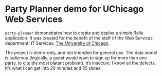 # Party Planner demo for UChicago Web Services

`party-planner` demonstrates how to create and deploy a simple Rails application. It was created for the benefit of the staff of the Web Services department, IT Services, [The University of Chicago](http://www.uchicago.edu/).

The project is demo-only, and not intended for general use. The data model is ludicrous (logically, a guest would want to sign up for more than one party, to cite the most blatant problem), it’s insecure, I know all the defects. It’s what I can get into 20 minutes and 25 slides.
